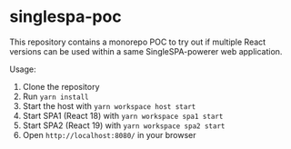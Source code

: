 # singlespa-poc

This repository contains a monorepo POC to try out if multiple React versions can be used within a same SingleSPA-powerer web application.

Usage:

1. Clone the repository
1. Run `yarn install`
1. Start the host with `yarn workspace host start`
1. Start SPA1 (React 18) with `yarn workspace spa1 start`
1. Start SPA2 (React 19) with `yarn workspace spa2 start`
1. Open `http://localhost:8080/` in your browser
